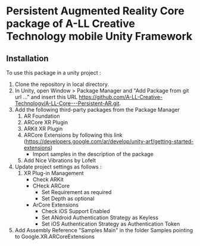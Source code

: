 # Persistent Augmented Reality Core package of A-LL Creative Technology mobile Unity Framework

## Installation

To use this package in a unity project :

1. Clone the repository in local directory.
2. In Unity, open Window > Package Manager and "Add Package from git url ..." and insert this URL https://github.com/A-LL-Creative-Technology/A-LL-Core---Persistent-AR.git.
3. Add the following third-party packages from the Package Manager
    1. AR Foundation
    2. ARCore XR Plugin
    3. ARKit XR Plugin
    4. ARCore Extensions by following this link (https://developers.google.com/ar/develop/unity-arf/getting-started-extensions)
        - Import samples in the description of the package
    5. Add Nice Vibrations by Lofelt 
4. Update project settings as follows :
    1. XR Plug-in Management
        - Check ARKit
        - CHeck ARCore
            - Set Requirement as required
            - Set Depth as optional
        - ArCore Extensions
            - Check iOS Support Enabled
            - Set ANdroid Authentication Strategy as Keyless
            - Set iOS Authentication Strategy as Authentication Token
5. Add Assembly Reference "Samples Main" in the folder Samples pointing to Google.XR.ARCoreExtensions
